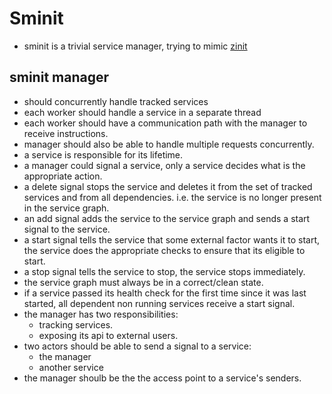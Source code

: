 # Sminit

- sminit is a trivial service manager, trying to mimic [zinit](https://github.com/threefoldtech/zinit)

## sminit manager

- should concurrently handle tracked services
- each worker should handle a service in a separate thread
- each worker should have a communication path with the manager to receive instructions.
- manager should also be able to handle multiple requests concurrently.
- a service is responsible for its lifetime.
- a manager could signal a service, only a service decides what is the appropriate action.
- a delete signal stops the service and deletes it from the set of tracked services and from all dependencies. i.e. the service is no longer present in the service graph.
- an add signal adds the service to the service graph and sends a start signal to the service.
- a start signal tells the service that some external factor wants it to start, the service does the appropriate checks to ensure that its eligible to start.
- a stop signal tells the service to stop, the service stops immediately.
- the service graph must always be in a correct/clean state.
- if a service passed its health check for the first time since it was last started, all dependent non running services receive a start signal.
- the manager has two responsibilities:
  - tracking services.
  - exposing its api to external users.
- two actors should be able to send a signal to a service:
  - the manager
  - another service
- the manager shoulb be the the access point to a service's senders.